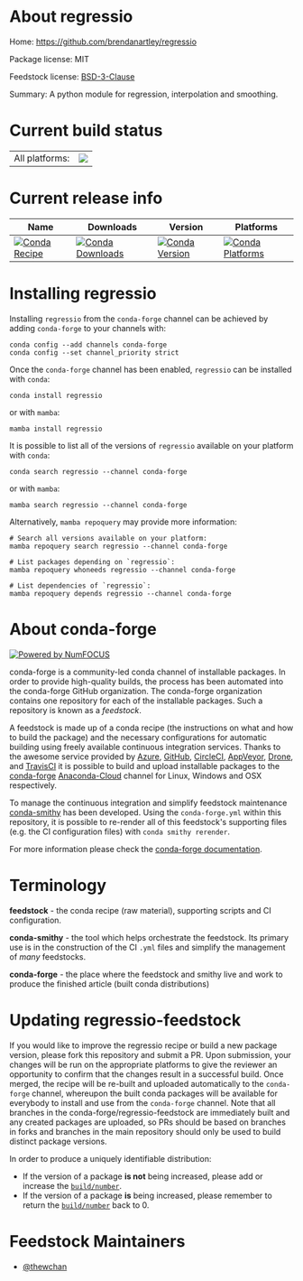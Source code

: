 About regressio
===============

Home: https://github.com/brendanartley/regressio

Package license: MIT

Feedstock license: [BSD-3-Clause](https://github.com/conda-forge/regressio-feedstock/blob/main/LICENSE.txt)

Summary: A python module for regression, interpolation and smoothing.

Current build status
====================


<table><tr><td>All platforms:</td>
    <td>
      <a href="https://dev.azure.com/conda-forge/feedstock-builds/_build/latest?definitionId=17340&branchName=main">
        <img src="https://dev.azure.com/conda-forge/feedstock-builds/_apis/build/status/regressio-feedstock?branchName=main">
      </a>
    </td>
  </tr>
</table>

Current release info
====================

| Name | Downloads | Version | Platforms |
| --- | --- | --- | --- |
| [![Conda Recipe](https://img.shields.io/badge/recipe-regressio-green.svg)](https://anaconda.org/conda-forge/regressio) | [![Conda Downloads](https://img.shields.io/conda/dn/conda-forge/regressio.svg)](https://anaconda.org/conda-forge/regressio) | [![Conda Version](https://img.shields.io/conda/vn/conda-forge/regressio.svg)](https://anaconda.org/conda-forge/regressio) | [![Conda Platforms](https://img.shields.io/conda/pn/conda-forge/regressio.svg)](https://anaconda.org/conda-forge/regressio) |

Installing regressio
====================

Installing `regressio` from the `conda-forge` channel can be achieved by adding `conda-forge` to your channels with:

```
conda config --add channels conda-forge
conda config --set channel_priority strict
```

Once the `conda-forge` channel has been enabled, `regressio` can be installed with `conda`:

```
conda install regressio
```

or with `mamba`:

```
mamba install regressio
```

It is possible to list all of the versions of `regressio` available on your platform with `conda`:

```
conda search regressio --channel conda-forge
```

or with `mamba`:

```
mamba search regressio --channel conda-forge
```

Alternatively, `mamba repoquery` may provide more information:

```
# Search all versions available on your platform:
mamba repoquery search regressio --channel conda-forge

# List packages depending on `regressio`:
mamba repoquery whoneeds regressio --channel conda-forge

# List dependencies of `regressio`:
mamba repoquery depends regressio --channel conda-forge
```


About conda-forge
=================

[![Powered by
NumFOCUS](https://img.shields.io/badge/powered%20by-NumFOCUS-orange.svg?style=flat&colorA=E1523D&colorB=007D8A)](https://numfocus.org)

conda-forge is a community-led conda channel of installable packages.
In order to provide high-quality builds, the process has been automated into the
conda-forge GitHub organization. The conda-forge organization contains one repository
for each of the installable packages. Such a repository is known as a *feedstock*.

A feedstock is made up of a conda recipe (the instructions on what and how to build
the package) and the necessary configurations for automatic building using freely
available continuous integration services. Thanks to the awesome service provided by
[Azure](https://azure.microsoft.com/en-us/services/devops/), [GitHub](https://github.com/),
[CircleCI](https://circleci.com/), [AppVeyor](https://www.appveyor.com/),
[Drone](https://cloud.drone.io/welcome), and [TravisCI](https://travis-ci.com/)
it is possible to build and upload installable packages to the
[conda-forge](https://anaconda.org/conda-forge) [Anaconda-Cloud](https://anaconda.org/)
channel for Linux, Windows and OSX respectively.

To manage the continuous integration and simplify feedstock maintenance
[conda-smithy](https://github.com/conda-forge/conda-smithy) has been developed.
Using the ``conda-forge.yml`` within this repository, it is possible to re-render all of
this feedstock's supporting files (e.g. the CI configuration files) with ``conda smithy rerender``.

For more information please check the [conda-forge documentation](https://conda-forge.org/docs/).

Terminology
===========

**feedstock** - the conda recipe (raw material), supporting scripts and CI configuration.

**conda-smithy** - the tool which helps orchestrate the feedstock.
                   Its primary use is in the construction of the CI ``.yml`` files
                   and simplify the management of *many* feedstocks.

**conda-forge** - the place where the feedstock and smithy live and work to
                  produce the finished article (built conda distributions)


Updating regressio-feedstock
============================

If you would like to improve the regressio recipe or build a new
package version, please fork this repository and submit a PR. Upon submission,
your changes will be run on the appropriate platforms to give the reviewer an
opportunity to confirm that the changes result in a successful build. Once
merged, the recipe will be re-built and uploaded automatically to the
`conda-forge` channel, whereupon the built conda packages will be available for
everybody to install and use from the `conda-forge` channel.
Note that all branches in the conda-forge/regressio-feedstock are
immediately built and any created packages are uploaded, so PRs should be based
on branches in forks and branches in the main repository should only be used to
build distinct package versions.

In order to produce a uniquely identifiable distribution:
 * If the version of a package **is not** being increased, please add or increase
   the [``build/number``](https://docs.conda.io/projects/conda-build/en/latest/resources/define-metadata.html#build-number-and-string).
 * If the version of a package **is** being increased, please remember to return
   the [``build/number``](https://docs.conda.io/projects/conda-build/en/latest/resources/define-metadata.html#build-number-and-string)
   back to 0.

Feedstock Maintainers
=====================

* [@thewchan](https://github.com/thewchan/)

